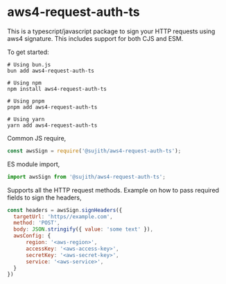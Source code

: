 # aws4-request-auth-ts

This is a typescript/javascript package to sign your HTTP requests using aws4 signature. This includes support for both CJS and ESM.

To get started:
```shell
# Using bun.js
bun add aws4-request-auth-ts
```
```shell
# Using npm
npm install aws4-request-auth-ts
```
```shell
# Using pnpm
pnpm add aws4-request-auth-ts
```
```shell
# Using yarn
yarn add aws4-request-auth-ts
```

Common JS require,
```js
const awsSign = require('@sujith/aws4-request-auth-ts');
```

ES module import,
```js
import awsSign from '@sujith/aws4-request-auth-ts';
```

Supports all the HTTP request methods. Example on how to pass required fields to sign the headers,
```js
const headers = awsSign.signHeaders({
  targetUrl: 'https//example.com',
  method: 'POST',
  body: JSON.stringify({ value: 'some text' }),
  awsConfig: {
      region: '<aws-region>',
      accessKey: '<aws-access-key>',
      secretKey: '<aws-secret-key>',
      service: '<aws-service>',
  }
})
```
